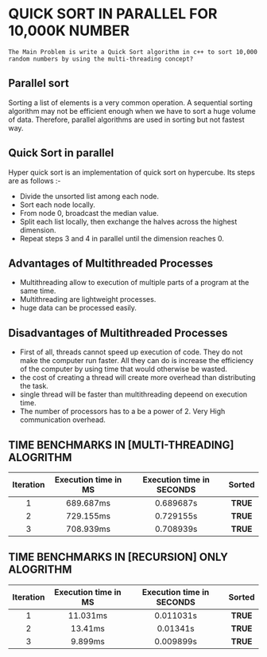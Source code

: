 # QUICK SORT IN PARALLEL FOR 10,000K NUMBER
``
The Main Problem is write a Quick Sort algorithm in c++ to sort 10,000 random numbers by using the multi-threading concept?
``
<br>
## Parallel sort
Sorting a list of elements is a very common operation. A sequential sorting algorithm may not be efficient enough when we have to sort a huge volume of data. Therefore, parallel algorithms are used in sorting but not fastest way.
## Quick Sort in parallel 
Hyper quick sort is an implementation of quick sort on hypercube. Its steps are as follows :-
- Divide the unsorted list among each node.
- Sort each node locally.
- From node 0, broadcast the median value.
- Split each list locally, then exchange the halves across the highest dimension.
- Repeat steps 3 and 4 in parallel until the dimension reaches 0.
## Advantages of Multithreaded Processes
- Multithreading allow to execution of multiple parts of a program at the same time.
- Multithreading are lightweight processes.
- huge data can be processed easily.
## Disadvantages of Multithreaded Processes
- First of all, threads cannot speed up execution of code. They do not make the computer run faster. All they can do is increase the efficiency of the computer by using time that would otherwise be wasted.
- the cost of creating a thread will create more overhead than distributing the task.
- single thread will be faster than multithreading depeend on execution time.
- The number of processors has to a be a power of 2.
Very High communication overhead.
## TIME BENCHMARKS IN [MULTI-THREADING] ALOGRITHM
| Iteration | Execution time in MS| Execution time in SECONDS |Sorted|
| :----------:|:-------------:| :-----:|:-----:|
| 1  | 689.687ms| 0.689687s|**TRUE**|
| 2 | 729.155ms| 0.729155s|**TRUE**|
| 3 | 708.939ms| 0.708939s|**TRUE**|

## TIME BENCHMARKS IN [RECURSION] ONLY ALOGRITHM
| Iteration | Execution time in MS| Execution time in SECONDS |Sorted|
| :----------:|:-------------:| :-----:|:-----:|
| 1  | 11.031ms| 0.011031s|**TRUE**|
| 2 | 13.41ms| 0.01341s|**TRUE**|
| 3 | 9.899ms| 0.009899s|**TRUE**|
